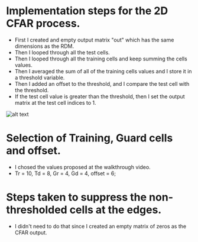 # Implementation steps for the 2D CFAR process.
- First I created and empty output matrix "out" which has the same dimensions as the RDM.
- Then I looped through all the test cells.
- Then I looped through all the training cells and keep summing the cells values.
- Then I averaged the sum of all of the training cells values and I store it in a threshold variable.
- Then I added an offset to the threshold, and I compare the test cell with the threshold.
- If the test cell value is greater than the threshold, then I set the output matrix
 at the test cell indices to 1.
 
![alt text](https://i.ibb.co/Fs939Dh/1.png)

# Selection of Training, Guard cells and offset.
- I chosed the values proposed at the walkthrough video.
- Tr = 10, Td = 8, Gr = 4, Gd = 4, offset = 6;

# Steps taken to suppress the non-thresholded cells at the edges.
- I didn't need to do that since I created an empty matrix of zeros as the CFAR output.